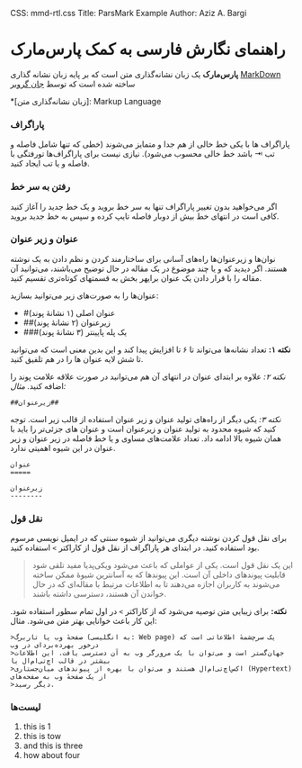 CSS:    mmd-rtl.css
Title:  ParsMark Example
Author: Aziz A. Bargi

راهنمای نگارش فارسی به کمک پارس‌مارک 
====================================

**پارس‌مارک** یک زبان نشانه‌گذاری متن است که بر پایه زبان نشانه گذاری [MarkDown][] ساخته شده است که توسط [جان گروبر][]

[MarkDown]: http://markdown.com
[جان گروبر]: http://johngruber.com
*[زبان نشانه‌گذاری متن]: Markup Language


### پاراگراف ###

پاراگراف ها با یکی خط خالی از هم جدا و متمایز می‌شوند (خطی که تنها شامل فاصله و تب &#x21E5; باشد خط خالی محسوب می‌شود). نیازی نیست برای پاراگراف‌ها تورفتگی با فاصله و یا تب  ایجاد کنید.

### رفتن به سر خط ###

اگر می‌خواهید بدون تغییر پاراگراف تنها به سر خط بروید و یک خط جدید را آغاز کنید کافی است در انتهای خط بیش از دوبار فاصله تایپ کرده و سپس به خط جدید بروید. 

### عنوان و زیر عنوان ###

نوان‌ها و زیرعنوان‌ها راه‌های آسانی برای ساختارمند کردن و نظم دادن به یک  نوشته هستند. اگر دیدید که و یا چند موضوع در یک مقاله در حال توضیح می‌باشند، می‌توانید آن مقاله را با قرار دادن یک عنوان برایهر بخش به قسمتهای کوتاه‌تری تقسیم کنید.

عنوان‌ها را به صورت‌های زیر می‌توانید بسازید:

 * #عنوان اصلی  (۱ نشانهٔ پوند)
 * ##زیرعنوان (۲ نشانهٔ پوند)
 * ###یک پله پایینتر (۳ نشانهٔ پوند)

**نکته ۱:**  تعداد نشانه‌ها می‌تواند تا ۶ تا افزایش پیدا کند و این بدین معنی است که می‌توانید تا شش لایه عنوان ها را در هم تلفیق کنید. 

_نکته ۲:_ علاوه بر ابتدای عنوان در انتهای آن هم می‌توانید در صورت علاقه علامت پوند را اضافه کنید. *مثال:*

	##زیرعنوان##

*نکته ۳:* یکی دیگر از راه‌های تولید عنوان و زیر عنوان استفاده از قالب زیر است. توجه کنید که شیوه محدود به تولید عنوان و زیرعنوان است و عنوان های جزئی‌تر را باید با همان شیوه بالا ادامه داد. تعداد علامت‌های مساوی و یا خط فاصله در زیر عنوان و زیر عنوان در این شیوه اهمیتی ندارد. 

	عنوان
	=====

	زیرعنوان
	--------

### نقل قول ###

 برای نقل قول کردن نوشته دیگری می‌توانید از شیوه سنتی که در ایمیل نویسی مرسوم بود استفاده کنید. در ابتدای هر پاراگراف از نقل قول از کاراکتر `>` استفاده کنید.

> این یک نقل قول است. یکی از عواملی که باعث می‌شود ویکی‌پدیا مفید تلقی شود قابلیت پیوندهای داخلی آن است. این پیوندها که به آسانترین شیوهٔ ممکن ساخته می‌شوند به کاربران اجازه می‌دهند تا به اطلاعات مرتبط با مقاله‌ای که در حال خواندن آن هستند، دسترسی داشته باشند.

**نکته:** برای زیبایی متن توصیه می‌شود که از کاراکتر `>` در اول تمام سطور استفاده شود. این کار باعث خوانایی بهتر متن می‌شود. مثال:

    >صفحهٔ وب یا تاربرگ (به انگلیسی: Web page) یک سرچشمهٔ اطلاعاتی است که درخور بهرده‌بردای در وب
    >جهان‌گستر است و می‌توان با یک مرورگر وب به آن دسترسی یافت. این اطلاعات بیشتر در قالب اچ‌تی‌ام‌ال یا 
    >اکس‌اچ‌تی‌ام‌ال هستند و می‌توان با بهره از پیوندهای میان‌جستاری (Hypertext) از یک صفحهٔ وب به صفحه‌های
    >دیگر رسید.


### لیست‌ها ###

1. this is 1
2. this is tow
3. and this is three
4. how about four













